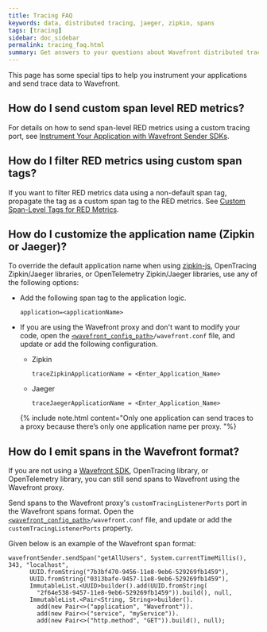 ```yaml
---
title: Tracing FAQ
keywords: data, distributed tracing, jaeger, zipkin, spans
tags: [tracing]
sidebar: doc_sidebar
permalink: tracing_faq.html
summary: Get answers to your questions about Wavefront distributed tracing
---
```

This page has some special tips to help you instrument your applications and send trace data to Wavefront.

## How do I send custom span level RED metrics?

For details on how to send span-level RED metrics using a custom tracing port, see [Instrument Your Application with Wavefront Sender SDKs](tracing_instrumenting_frameworks.html#instrument-your-application-with-wavefront-sender-sdks).

## How do I filter RED metrics using custom span tags?

If you want to filter RED metrics data using a non-default span tag, propagate the tag as a custom span tag to the RED metrics. See [Custom Span-Level Tags for RED Metrics](tracing_customize_spans_and_alerts.html).

## How do I customize the application name (Zipkin or Jaeger)?

To override the default application name when using [zipkin-js](https://github.com/openzipkin/zipkin-js), OpenTracing Zipkin/Jaeger libraries, or OpenTelemetry Zipkin/Jaeger libraries, use any of the following options:

* Add the following span tag to the application logic.
  ```
  application=<applicationName>
  ```

* If you are using the Wavefront proxy and don't want to modify your code, open the [`<wavefront_config_path>`](#paths)`/wavefront.conf` file, and update or add the following configuration.
  * Zipkin
    ```
    traceZipkinApplicationName = <Enter_Application_Name>
    ```
  * Jaeger
    ```
    traceJaegerApplicationName = <Enter_Application_Name>
    ```
  {% include note.html content="Only one application can send traces to a proxy because there’s only one application name per proxy. "%}
  
## How do I emit spans in the Wavefront format?

If you are not using a [Wavefront SDK](wavefront_sdks.html), OpenTracing library, or OpenTelemetry library, you can still send spans to Wavefront using the Wavefront proxy.

Send spans to the Wavefront proxy's `customTracingListenerPorts` port in the Wavefront spans format. Open the [`<wavefront_config_path>`](proxies_configuring.html#paths)`/wavefront.conf` file, and update or add the `customTracingListenerPorts` property.

Given below is an example of the Wavefront span format:
```
wavefrontSender.sendSpan("getAllUsers", System.currentTimeMillis(), 343, "localhost",
      UUID.fromString("7b3bf470-9456-11e8-9eb6-529269fb1459"),
      UUID.fromString("0313bafe-9457-11e8-9eb6-529269fb1459"),
      ImmutableList.<UUID>builder().add(UUID.fromString(
        "2f64e538-9457-11e8-9eb6-529269fb1459")).build(), null,
      ImmutableList.<Pair<String, String>>builder().
        add(new Pair<>("application", "Wavefront")).
        add(new Pair<>("service", "myService")).
        add(new Pair<>("http.method", "GET")).build(), null);
```
